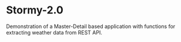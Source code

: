 # Stormy-2.0
Demonstration of a Master-Detail based application with functions for extracting weather data from REST API.
